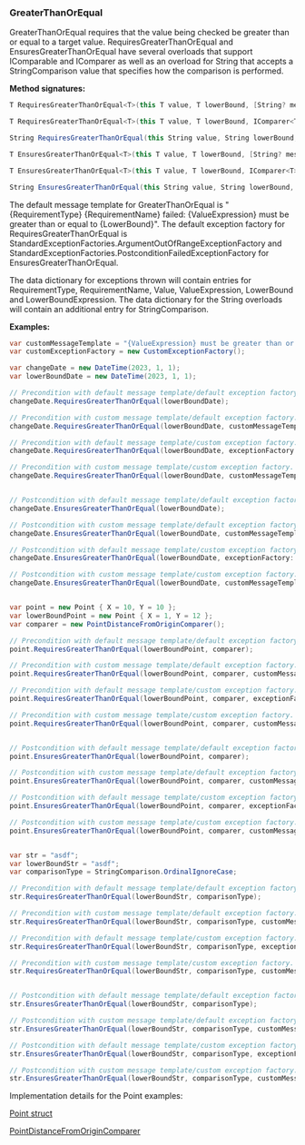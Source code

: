 ### GreaterThanOrEqual

GreaterThanOrEqual requires that the value being checked be greater than or
equal to a target value. RequiresGreaterThanOrEqual and EnsuresGreaterThanOrEqual
have several overloads that support IComparable<T> and IComparer<T> as well as 
an overload for String that accepts a StringComparison value that specifies how 
the comparison is performed.

**Method signatures:**
```C#
T RequiresGreaterThanOrEqual<T>(this T value, T lowerBound, [String? messageTemplate = null], [IExceptionFactory? exceptionFactory = null], [String? valueExpression = null], [String? targetExpression = null]) where T : IComparable<T>

T RequiresGreaterThanOrEqual<T>(this T value, T lowerBound, IComparer<T> comparer, [String? messageTemplate = null], [IExceptionFactory? exceptionFactory = null], [String? valueExpression = null], [String? targetExpression = null])

String RequiresGreaterThanOrEqual(this String value, String lowerBound, StringComparison comparisonType, [String? messageTemplate = null], [IExceptionFactory? exceptionFactory = null], [String? valueExpression = null], [String? targetExpression = null])

T EnsuresGreaterThanOrEqual<T>(this T value, T lowerBound, [String? messageTemplate = null], [IExceptionFactory? exceptionFactory = null], [String? valueExpression = null], [String? targetExpression = null]) where T : IComparable<T>

T EnsuresGreaterThanOrEqual<T>(this T value, T lowerBound, IComparer<T> comparer, [String? messageTemplate = null], [IExceptionFactory? exceptionFactory = null], [String? valueExpression = null], [String? targetExpression = null])

String EnsuresGreaterThanOrEqual(this String value, String lowerBound, StringComparison comparisonType, [String? messageTemplate = null], [IExceptionFactory? exceptionFactory = null], [String? valueExpression = null], [String? targetExpression = null])
```

The default message template for GreaterThanOrEqual is "{RequirementType} {RequirementName} failed: {ValueExpression} must be greater than or equal to {LowerBound}".
The default exception factory for RequiresGreaterThanOrEqual is StandardExceptionFactories.ArgumentOutOfRangeExceptionFactory
and StandardExceptionFactories.PostconditionFailedExceptionFactory for 
EnsuresGreaterThanOrEqual.

The data dictionary for exceptions thrown will contain entries for RequirementType,
RequirementName, Value, ValueExpression, LowerBound and LowerBoundExpression. The 
data dictionary for the String overloads will contain an additional entry for 
StringComparison.

**Examples:**
```C#
var customMessageTemplate = "{ValueExpression} must be greater than or equal to {LowerBound}";
var customExceptionFactory = new CustomExceptionFactory();

var changeDate = new DateTime(2023, 1, 1);
var lowerBoundDate = new DateTime(2023, 1, 1);

// Precondition with default message template/default exception factory.
changeDate.RequiresGreaterThanOrEqual(lowerBoundDate);

// Precondition with custom message template/default exception factory.
changeDate.RequiresGreaterThanOrEqual(lowerBoundDate, customMessageTemplate);

// Precondition with default message template/custom exception factory.
changeDate.RequiresGreaterThanOrEqual(lowerBoundDate, exceptionFactory: customExceptionFactory);

// Precondition with custom message template/custom exception factory.
changeDate.RequiresGreaterThanOrEqual(lowerBoundDate, customMessageTemplate, customExceptionFactory);


// Postcondition with default message template/default exception factory.
changeDate.EnsuresGreaterThanOrEqual(lowerBoundDate);

// Postcondition with custom message template/default exception factory.
changeDate.EnsuresGreaterThanOrEqual(lowerBoundDate, customMessageTemplate);

// Postcondition with default message template/custom exception factory.
changeDate.EnsuresGreaterThanOrEqual(lowerBoundDate, exceptionFactory: customExceptionFactory);

// Postcondition with custom message template/custom exception factory.
changeDate.EnsuresGreaterThanOrEqual(lowerBoundDate, customMessageTemplate, customExceptionFactory);


var point = new Point { X = 10, Y = 10 };
var lowerBoundPoint = new Point { X = 1, Y = 12 };
var comparer = new PointDistanceFromOriginComparer();

// Precondition with default message template/default exception factory.
point.RequiresGreaterThanOrEqual(lowerBoundPoint, comparer);

// Precondition with custom message template/default exception factory.
point.RequiresGreaterThanOrEqual(lowerBoundPoint, comparer, customMessageTemplate);

// Precondition with default message template/custom exception factory.
point.RequiresGreaterThanOrEqual(lowerBoundPoint, comparer, exceptionFactory: customExceptionFactory);

// Precondition with custom message template/custom exception factory.
point.RequiresGreaterThanOrEqual(lowerBoundPoint, comparer, customMessageTemplate, customExceptionFactory);


// Postcondition with default message template/default exception factory.
point.EnsuresGreaterThanOrEqual(lowerBoundPoint, comparer);

// Postcondition with custom message template/default exception factory.
point.EnsuresGreaterThanOrEqual(lowerBoundPoint, comparer, customMessageTemplate);

// Postcondition with default message template/custom exception factory.
point.EnsuresGreaterThanOrEqual(lowerBoundPoint, comparer, exceptionFactory: customExceptionFactory);

// Postcondition with custom message template/custom exception factory.
point.EnsuresGreaterThanOrEqual(lowerBoundPoint, comparer, customMessageTemplate, customExceptionFactory);


var str = "asdf";
var lowerBoundStr = "asdf";
var comparisonType = StringComparison.OrdinalIgnoreCase;

// Precondition with default message template/default exception factory.
str.RequiresGreaterThanOrEqual(lowerBoundStr, comparisonType);

// Precondition with custom message template/default exception factory.
str.RequiresGreaterThanOrEqual(lowerBoundStr, comparisonType, customMessageTemplate);

// Precondition with default message template/custom exception factory.
str.RequiresGreaterThanOrEqual(lowerBoundStr, comparisonType, exceptionFactory: customExceptionFactory);

// Precondition with custom message template/custom exception factory.
str.RequiresGreaterThanOrEqual(lowerBoundStr, comparisonType, customMessageTemplate, customExceptionFactory);


// Postcondition with default message template/default exception factory.
str.EnsuresGreaterThanOrEqual(lowerBoundStr, comparisonType);

// Postcondition with custom message template/default exception factory.
str.EnsuresGreaterThanOrEqual(lowerBoundStr, comparisonType, customMessageTemplate);

// Postcondition with default message template/custom exception factory.
str.EnsuresGreaterThanOrEqual(lowerBoundStr, comparisonType, exceptionFactory: customExceptionFactory);

// Postcondition with custom message template/custom exception factory.
str.EnsuresGreaterThanOrEqual(lowerBoundStr, comparisonType, customMessageTemplate, customExceptionFactory);
```

Implementation details for the Point examples:

[Point struct](/DbC.Net.TestAndExampleResources/Point.cs)

[PointDistanceFromOriginComparer](/DbC.Net.TestAndExampleResources/PointDistanceFromOriginComparer.cs)
